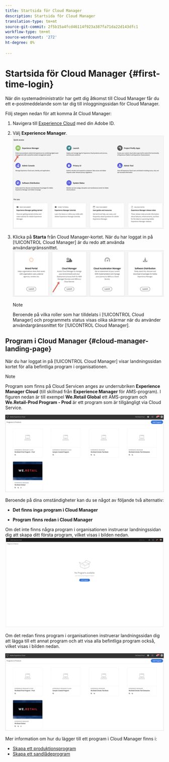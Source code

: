 ```yaml
---
title: Startsida för Cloud Manager
description: Startsida för Cloud Manager
translation-type: tm+mt
source-git-commit: 2f5b15a4fcd46114f923a387fa71da22d143dfc1
workflow-type: tm+mt
source-wordcount: '272'
ht-degree: 0%

---
```



# Startsida för Cloud Manager {#first-time-login}

När din systemadministratör har gett dig åtkomst till Cloud Manager får du ett e-postmeddelande som tar dig till inloggningssidan för Cloud Manager.

Följ stegen nedan för att komma åt Cloud Manager:

1. Navigera till [Experience Cloud](https://experience.adobe.com/) med din Adobe ID.
1. Välj **Experience Manager**.
   ![](assets/landing-page1.png)

1. Klicka på **Starta** från Cloud Manager-kortet.
När du har loggat in på [!UICONTROL Cloud Manager] är du redo att använda användargränssnittet.
   ![](assets/landing-page2.png)

   >[!NOTE]
   >
   >Beroende på vilka roller som har tilldelats i [!UICONTROL Cloud Manager] och programmets status visas olika skärmar när du använder användargränssnittet för [!UICONTROL Cloud Manager].

## Program i Cloud Manager {#cloud-manager-landing-page}

När du har loggat in på [!UICONTROL Cloud Manager] visar landningssidan kortet för alla befintliga program i organisationen.

>[!NOTE]
>Program som finns på Cloud Servicen anges av underrubriken **Experience Manager Cloud** (till skillnad från **Experience Manager** för AMS-program).
>I figuren nedan är till exempel **We.Retail Global** ett AMS-program och **We.Retail-Prod Program - Prod** är ett program som är tillgängligt via Cloud Service.

![](assets/first_timelogin1.png)

Beroende på dina omständigheter kan du se något av följande två alternativ:

* **Det finns inga program i Cloud Manager**

* **Program finns redan i Cloud Manager**


Om det inte finns några program i organisationen instruerar landningssidan dig att skapa ditt första program, vilket visas i bilden nedan.
![](assets/first_timelogin0.png)


Om det redan finns program i organisationen instruerar landningssidan dig att lägga till ett annat program och att visa alla befintliga program också, vilket visas i bilden nedan.

![](assets/first_timelogin1.png)


Mer information om hur du lägger till ett program i Cloud Manager finns i:

* [Skapa ett produktionsprogram](/help/onboarding/getting-access-to-aem-in-cloud/creating-production-program.md)
* [Skapa ett sandlådeprogram](/help/onboarding/getting-access-to-aem-in-cloud/creating-sandbox-program.md)


